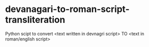 # devanagari-to-roman-script-transliteration
Python scipt to convert &lt;text written in devnagri script> TO &lt;text in roman/english script>
